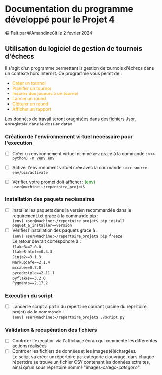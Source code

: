 # Documentation du programme développé pour le Projet 4
:grinning: Fait par @AmandineGit le 2 fevrier 2024

## Utilisation du logiciel de gestion de tournois d'échecs
Il s'agit d'un programme permettant la gestion de tournois d'échecs dans un contexte hors Internet.
Ce programme vous permt de :
+ <span style="color:orange"> Créer un tournoi </span>
+ <span style="color:orange"> Planifier un tournoi </span>
+ <span style="color:orange"> Inscrire des joueurs à un tournoi </span>
+ <span style="color:orange"> Lancer un round </span>
+ <span style="color:orange"> Clôturer un round </span>
+ <span style="color:orange"> Afficher un rapport </span>

Les données de travail seront oragnisées dans des fichiers Json, enregistrés dans le dossier datas. </br>

### Création de l'environnement virtuel necéssaire pour l'execution
- [ ] Créer un environnement virtuel nommé `env` grace à la commande : `>>> python3 -m venv env`
- [ ] Activer l'environnment virtuel crée avec la commande : `>>> source env/bin/activate`
- [ ] Vérifier, votre prompt doit afficher : <span style="color:green">(env)</span> `user@machine:~/repertoire_projet$`


### Installation des paquets necéssaires 
- [ ] Installer les paquets dans la version recommandée dans le requirement.txt grace à la commande pip : </br>
     `(env) user@machine:~/repertoire_projet$ pip install paquet_a_installer==version`</br>
- [ ] Vérifier l'installation des paquets grace à :</br>
       ```(env) user@machine:~/repertoire_projet$ pip freeze```</br>
        Le retour devrait correspondre à :</br>
       `flake8==7.0.0`</br>
       `flake8-html==0.4.3`</br>
       `Jinja2==3.1.3`</br>
       `MarkupSafe==2.1.4`</br>
       `mccabe==0.7.0`</br>
       `pycodestyle==2.11.1`</br>
       `pyflakes==3.2.0`</br>
       `Pygments==2.17.2`</br>

### Execution du script

 - [ ] Lancer le script à partir du répertoire courant (racine du répertoire projet) via la commande :</br>
       `(env) user@machine:~/repertoire_projet$ ./script.py`</br>
### Validation & récupération des fichiers
 - [ ] Controler l'execution via l'affichage écran qui commente les différentes actions réalisées
 - [ ] Controler les fichiers de données et les images téléchargées.</br>
        Le script va créer un répertoire par catégorie d'ouvrage, dans chaque répertoire se trouve un fichier CSV contenant les données extraites, ainsi qu'un sous répertoire nommé "images-catego-_categorie_".
